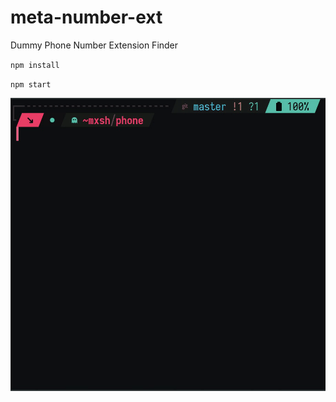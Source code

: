 # meta-number-ext

Dummy Phone Number Extension Finder

`npm install`

`npm start`

![cli](./gifcast_211122151406.gif)
